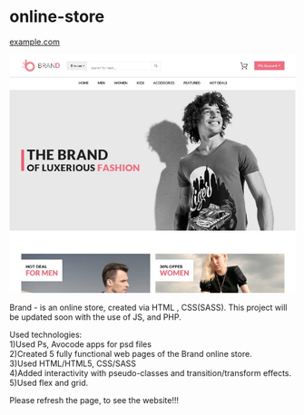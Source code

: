 # online-store

[example.com](https://kaizerg.github.io/online-store/)

![cover image](https://github.com/KaiZerg/online-store/blob/gh-pages/img/cover.jpg)

Brand - is an online store, created via HTML , CSS(SASS).
This project will be updated soon with the use of JS, and PHP.

Used technologies:<br>
1)Used Ps, Avocode apps for psd files<br>
2)Created 5 fully functional web pages of the Brand online store.<br>
3)Used HTML/HTML5, CSS/SASS<br>
4)Added interactivity with pseudo-classes and transition/transform effects.<br>
5)Used flex and grid. <br>

Please refresh the page, to see the website!!!
